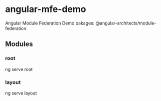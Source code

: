 # angular-mfe-demo
Angular Module Federation Demo
pakages: @angular-architects/module-federation

## Modules

### root
ng serve root

### layout
ng serve layout
